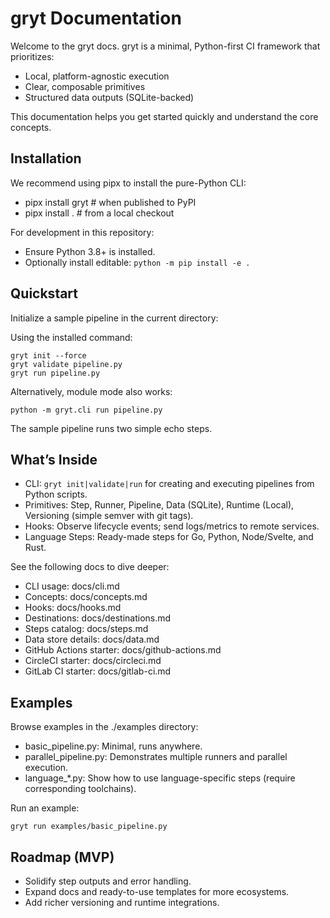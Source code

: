 # gryt Documentation

Welcome to the gryt docs. gryt is a minimal, Python-first CI framework that prioritizes:
- Local, platform-agnostic execution
- Clear, composable primitives
- Structured data outputs (SQLite-backed)

This documentation helps you get started quickly and understand the core concepts.

## Installation

We recommend using pipx to install the pure-Python CLI:

- pipx install gryt  # when published to PyPI
- pipx install .     # from a local checkout

For development in this repository:
- Ensure Python 3.8+ is installed.
- Optionally install editable: `python -m pip install -e .`

## Quickstart

Initialize a sample pipeline in the current directory:

Using the installed command:
```
gryt init --force
gryt validate pipeline.py
gryt run pipeline.py
```

Alternatively, module mode also works:
```
python -m gryt.cli run pipeline.py
```

The sample pipeline runs two simple echo steps.

## What’s Inside

- CLI: `gryt init|validate|run` for creating and executing pipelines from Python scripts.
- Primitives: Step, Runner, Pipeline, Data (SQLite), Runtime (Local), Versioning (simple semver with git tags).
- Hooks: Observe lifecycle events; send logs/metrics to remote services.
- Language Steps: Ready-made steps for Go, Python, Node/Svelte, and Rust.

See the following docs to dive deeper:
- CLI usage: docs/cli.md
- Concepts: docs/concepts.md
- Hooks: docs/hooks.md
- Destinations: docs/destinations.md
- Steps catalog: docs/steps.md
- Data store details: docs/data.md
- GitHub Actions starter: docs/github-actions.md
- CircleCI starter: docs/circleci.md
- GitLab CI starter: docs/gitlab-ci.md

## Examples

Browse examples in the ./examples directory:
- basic_pipeline.py: Minimal, runs anywhere.
- parallel_pipeline.py: Demonstrates multiple runners and parallel execution.
- language_*.py: Show how to use language-specific steps (require corresponding toolchains).

Run an example:
```
gryt run examples/basic_pipeline.py
```

## Roadmap (MVP)
- Solidify step outputs and error handling.
- Expand docs and ready-to-use templates for more ecosystems.
- Add richer versioning and runtime integrations.
